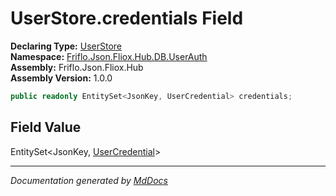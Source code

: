 ﻿<!--  
  <auto-generated>   
    The contents of this file were generated by a tool.  
    Changes to this file may be list if the file is regenerated  
  </auto-generated>   
-->

# UserStore.credentials Field

**Declaring Type:** [UserStore](../index.md)  
**Namespace:** [Friflo.Json.Fliox.Hub.DB.UserAuth](../../index.md)  
**Assembly:** Friflo.Json.Fliox.Hub  
**Assembly Version:** 1.0.0

```csharp
public readonly EntitySet<JsonKey, UserCredential> credentials;
```

## Field Value

EntitySet\<JsonKey, [UserCredential](../../UserCredential/index.md)\>

___

*Documentation generated by [MdDocs](https://github.com/ap0llo/mddocs)*

